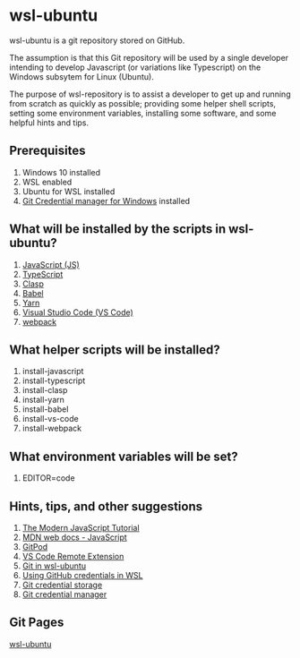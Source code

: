 # wsl-ubuntu

wsl-ubuntu is a git repository stored on GitHub.

The assumption is that this Git repository will be used by a single developer intending to develop Javascript (or variations like Typescript) on the Windows subsytem for Linux (Ubuntu).

The purpose of wsl-repository is to assist a developer to get up and running from scratch as quickly as possible; providing some helper shell scripts, setting some environment variables, installing some software, and some helpful hints and tips.

## Prerequisites

1. Windows 10 installed
2. WSL enabled
3. Ubuntu for WSL installed
4. [Git Credential manager for Windows](https://git-scm.com/book/en/v2/Git-Tools-Credential-Storage) installed

## What will be installed by the scripts in wsl-ubuntu?

1. [JavaScript (JS)](https://en.wikipedia.org/wiki/JavaScript)
2. [TypeScript](https://en.wikipedia.org/wiki/TypeScript)
3. [Clasp](https://github.com/google/clasp)
4. [Babel](https://babeljs.io/)
5. [Yarn](https://yarnpkg.com/)
6. [Visual Studio Code (VS Code)](https://code.visualstudio.com/)
7. [webpack](https://webpack.js.org/)

## What helper scripts will be installed?

1. install-javascript
2. install-typescript
3. install-clasp
4. install-yarn
5. install-babel
6. install-vs-code
7. install-webpack

## What environment variables will be set?

1. EDITOR=code

## Hints, tips, and other suggestions

1. [The Modern JavaScript Tutorial](https://javascript.info/)
2. [MDN web docs - JavaScript](https://developer.mozilla.org/en-US/docs/Web/JavaScript)
3. [GitPod](https://www.gitpod.io/)
4. [VS Code Remote Extension](https://code.visualstudio.com/docs/remote/wsl)
5. [Git in wsl-ubuntu](https://medium.com/faun/how-to-use-git-and-other-linux-tools-in-wsl-on-windows-4c0bffb68b35)
6. [Using GitHub credentials in WSL](https://blog.anaisbetts.org/using-github-credentials-in-wsl2/)
7. [Git credential storage](https://git-scm.com/book/en/v2/Git-Tools-Credential-Storage)
8. [Git credential manager](file:///C:/Program%20Files/Git/mingw64/share/doc/git-doc/git-credential-manager.html)

## Git Pages

[wsl-ubuntu](https://spr12ian.github.io/wsl-ubuntu/)